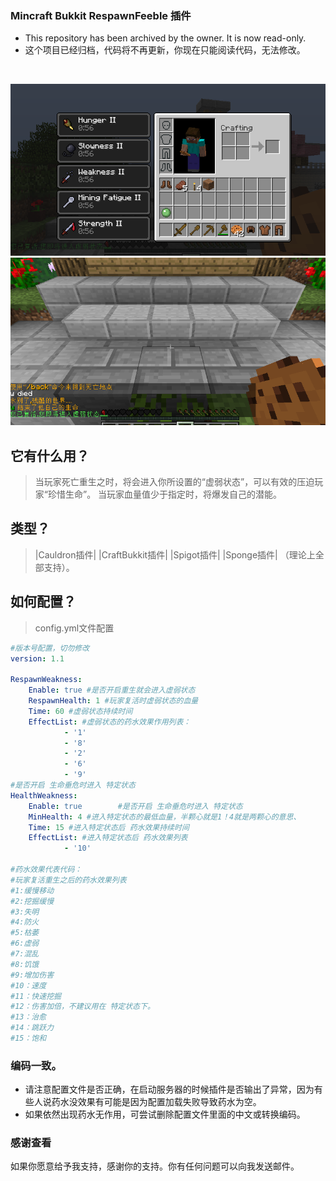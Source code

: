 ### Mincraft Bukkit RespawnFeeble 插件

- This repository has been archived by the owner. It is now read-only.
- 这个项目已经归档，代码将不再更新，你现在只能阅读代码，无法修改。
<br />

![1.png](1.png)
![2.png](2.png)



## 它有什么用？
> 当玩家死亡重生之时，将会进入你所设置的“虚弱状态”，可以有效的压迫玩家“珍惜生命”。
> 当玩家血量值少于指定时，将爆发自己的潜能。

## 类型？
> |Cauldron插件| |CraftBukkit插件| |Spigot插件| |Sponge插件| （理论上全部支持）。

## 如何配置？ 
> config.yml文件配置

```yml
#版本号配置，切勿修改
version: 1.1

RespawnWeakness:
    Enable: true #是否开启重生就会进入虚弱状态
    RespawnHealth: 1 #玩家复活时虚弱状态的血量
    Time: 60 #虚弱状态持续时间
    EffectList: #虚弱状态的药水效果作用列表：
            - '1'
            - '8'
            - '2'
            - '6'
            - '9'
#是否开启 生命垂危时进入 特定状态
HealthWeakness:
    Enable: true        #是否开启 生命垂危时进入 特定状态
    MinHealth: 4 #进入特定状态的最低血量，半颗心就是1！4就是两颗心的意思、
    Time: 15 #进入特定状态后 药水效果持续时间
    EffectList: #进入特定状态后 药水效果列表
            - '10'

#药水效果代表代码：
#玩家复活重生之后的药水效果列表
#1:缓慢移动
#2:挖掘缓慢
#3:失明
#4:防火
#5:枯萎
#6:虚弱
#7:混乱
#8:饥饿
#9:增加伤害
#10：速度
#11：快速挖掘
#12：伤害加倍，不建议用在 特定状态下。
#13：治愈
#14：跳跃力
#15：饱和
```
### 编码一致。
- 请注意配置文件是否正确，在启动服务器的时候插件是否输出了异常，因为有些人说药水没效果有可能是因为配置加载失败导致药水为空。
- 如果依然出现药水无作用，可尝试删除配置文件里面的中文或转换编码。

### 感谢查看
如果你愿意给予我支持，感谢你的支持。你有任何问题可以向我发送邮件。
